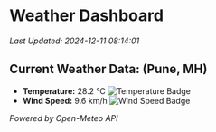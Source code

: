 
# Weather Dashboard

_Last Updated: 2024-12-11 08:14:01_

## Current Weather Data: (Pune, MH)
- **Temperature:** 28.2 °C ![Temperature Badge](https://img.shields.io/badge/Temperature-Medium%20Temp-green)
- **Wind Speed:** 9.6 km/h ![Wind Speed Badge](https://img.shields.io/badge/Wind%20Speed-Low%20Wind-blue)

*Powered by Open-Meteo API*
